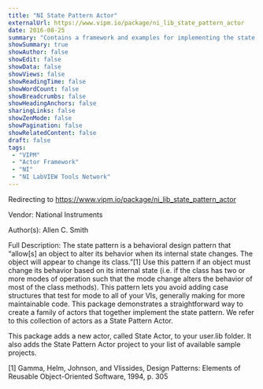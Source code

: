 ```yaml
---
title: "NI State Pattern Actor"
externalUrl: https://www.vipm.io/package/ni_lib_state_pattern_actor
date: 2016-08-25
summary: "Contains a framework and examples for implementing the state pattern in Actor Framework"
showSummary: true
showAuthor: false
showEdit: false
showData: false
showViews: false
showReadingTime: false
showWordCount: false
showBreadcrumbs: false
showHeadingAnchors: false
sharingLinks: false
showZenMode: false
showPagination: false
showRelatedContent: false
draft: false
tags:
 - "VIPM"
 - "Actor Framework"
 - "NI"
 - "NI LabVIEW Tools Network"
---
```


Redirecting to https://www.vipm.io/package/ni_lib_state_pattern_actor

Vendor: National Instruments

Author(s): Allen C. Smith
 
Full Description:
The state pattern is a behavioral design pattern that “allow[s] an object to alter its behavior when its internal state changes.  The object will appear to change its class.”[1]  Use this pattern if an object must change its behavior based on its internal state (i.e. if the class has two or more modes of operation such that the mode change alters the behavior of most of the class methods).  This pattern lets you avoid adding case structures that test for mode to all of your VIs, generally making for more maintainable code. This package demonstrates a straightforward way to create a family of actors that together implement the state pattern. We refer to this collection of actors as a State Pattern Actor.

This package adds a new actor, called State Actor, to your user.lib folder.  It also adds the State Pattern Actor project to your list of available sample projects.

[1] Gamma, Helm, Johnson, and Vlissides, Design Patterns:  Elements of Reusable Object-Oriented Software, 1994, p. 305